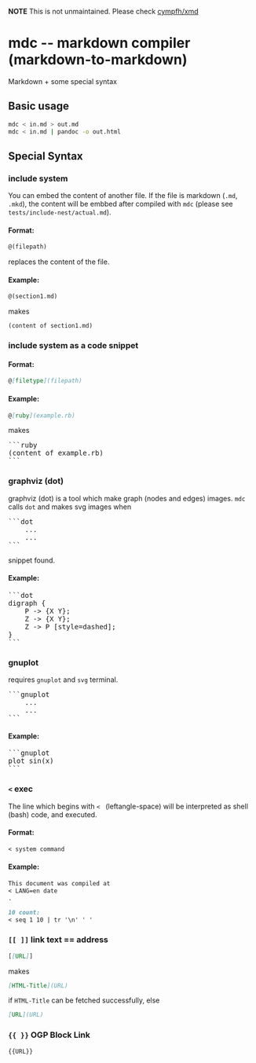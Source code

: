 **NOTE** This is not unmaintained. Please check [cympfh/xmd](https://github.com/cympfh/xmd)

# mdc -- markdown compiler (markdown-to-markdown)

Markdown + some special syntax

## Basic usage

```bash
mdc < in.md > out.md
mdc < in.md | pandoc -o out.html
```

## Special Syntax

### include system

You can embed the content of another file.
If the file is markdown (`.md`, `.mkd`), the content will be embbed after compiled with `mdc`
(please see `tests/include-nest/actual.md`).

#### Format:

```markdown
@(filepath)
```

replaces the content of the file.

#### Example:

```markdown
@(section1.md)
```

makes

```
(content of section1.md)
```

### include system as a code snippet

#### Format:

```markdown
@[filetype](filepath)
```

#### Example:

```markdown
@[ruby](example.rb)
```

makes

<pre>
```ruby
(content of example.rb)
```
</pre>

### graphviz (dot)

graphviz (dot) is a tool which make graph (nodes and edges) images.
`mdc` calls `dot` and makes svg images when

<pre>
```dot
    ...
    ...
```
</pre>

snippet found.

#### Example:

<pre>
```dot
digraph {
    P -> {X Y};
    Z -> {X Y};
    Z -> P [style=dashed];
}
```
</pre>

### gnuplot

requires `gnuplot` and `svg` terminal.

<pre>
```gnuplot
    ...
    ...
```
</pre>

#### Example:

<pre>
```gnuplot
plot sin(x)
```
</pre>

### `<` exec

The line which begins with `< ` (leftangle-space) will be interpreted as shell (bash) code, and executed.

#### Format:

```markdown
< system command
```

#### Example:

```markdown
This document was compiled at
< LANG=en date
.
```

```markdown
10 count:
< seq 1 10 | tr '\n' ' '
```

### `[[ ]]` link text == address

```markdown
[[URL]]
```

makes

```markdown
[HTML-Title](URL)
```

if `HTML-Title` can be fetched successfully,
else

```markdown
[URL](URL)
```

### `{{ }}` OGP Block Link

```markdown
{{URL}}
```
